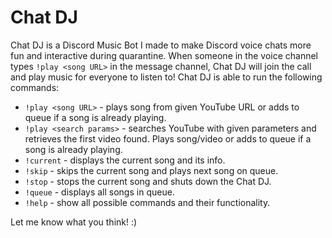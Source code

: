 # Chat DJ 
Chat DJ is a Discord Music Bot I made to make Discord voice chats more fun and interactive during quarantine. When someone in the voice channel types `!play <song URL>` in the message channel, Chat DJ will join the call and play music for everyone to listen to! Chat DJ is able to run the following commands:

- `!play <song URL>` - plays song from given YouTube URL or adds to queue if a song is already playing.
- `!play <search params>` - searches YouTube with given parameters and retrieves the first video found. Plays song/video or adds to queue if a song is already playing.
- `!current` - displays the current song and its info.
- `!skip` - skips the current song and plays next song on queue.
- `!stop` - stops the current song and shuts down the Chat DJ.
- `!queue` - displays all songs in queue.
- `!help` - show all possible commands and their functionality.

Let me know what you think! :)